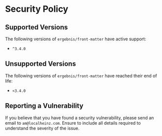 # Security Policy

## Supported Versions

The following versions of `ergebnis/front-matter` have active support:

- `^3.4.0`

## Unsupported Versions

The following versions of `ergebnis/front-matter` have reached their end of life:

- `<3.4.0`

## Reporting a Vulnerability

If you believe that you have found a security vulnerability, please send an email to `am@localheinz.com`. Ensure to include all details required to understand the severity of the issue.
